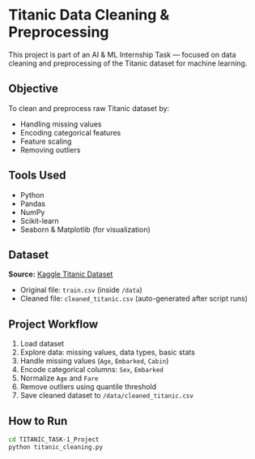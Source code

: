#  Titanic Data Cleaning & Preprocessing

This project is part of an AI & ML Internship Task — focused on data cleaning and preprocessing of the Titanic dataset for machine learning.



##  Objective

To clean and preprocess raw Titanic dataset by:
- Handling missing values
- Encoding categorical features
- Feature scaling
- Removing outliers



##  Tools Used

- Python 
- Pandas
- NumPy
- Scikit-learn
- Seaborn & Matplotlib (for visualization)



##  Dataset

**Source:** [Kaggle Titanic Dataset](https://www.kaggle.com/datasets/yasserh/titanic-dataset)

- Original file: `train.csv` (inside `/data`)
- Cleaned file: `cleaned_titanic.csv` (auto-generated after script runs)


##  Project Workflow

1. Load dataset
2. Explore data: missing values, data types, basic stats
3. Handle missing values (`Age`, `Embarked`, `Cabin`)
4. Encode categorical columns: `Sex`, `Embarked`
5. Normalize `Age` and `Fare`
6. Remove outliers using quantile threshold
7. Save cleaned dataset to `/data/cleaned_titanic.csv`


##  How to Run

```bash
cd TITANIC_TASK-1_Project
python titanic_cleaning.py
